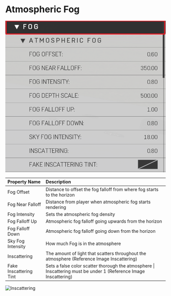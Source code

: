 # Atmospheric Fog

![Atmospheric Fog Properties](../../.gitbook/assets/images/lighting/atmospheric-fog-properites.png)

|Property Name|Description|
|:-- | :--|
|Fog Offset | Distance to offset the fog falloff from where fog starts to the horizon
|Fog Near Falloff | Distance from player when atmospheric fog starts rendering
|Fog Intensity | Sets the atmospheric fog density
|Fog Falloff Up | Atmospheric fog falloff going upwards from the horizon
|Fog Falloff Down | Atmospheric fog falloff going down from the horizon
|Sky Fog Intensity | How much Fog is in the atmosphere | Color is based on "Sky Tint Override"
|Inscattering | The amount of light that scatters throughout the atmosphere (Reference Image Inscattering)|
|Fake Inscattering Tint | Sets a false color scatter thorough the atmosphere \| Inscattering must be under 1 (Reference Image Inscattering) |

![Inscattering](https://imgur.com/EDpxCNh.gif)
